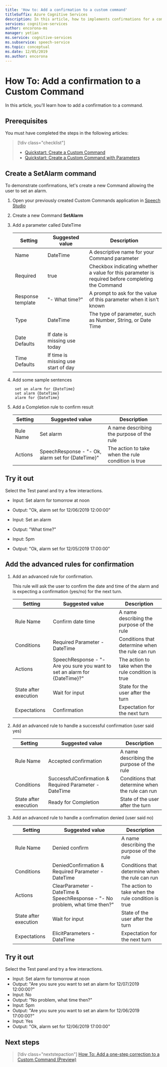 ```yaml
---
title: 'How to: Add a confirmation to a custom command'
titleSuffix: Azure Cognitive Services
description: In this article, how to implements confirmations for a command in Custom Commands.
services: cognitive-services
author: encorona-ms
manager: yetian
ms.service: cognitive-services
ms.subservice: speech-service
ms.topic: conceptual
ms.date: 12/05/2019
ms.author: encorona
---
```


# How To: Add a confirmation to a Custom Command

In this article, you'll learn how to add a confirmation to a command.

## Prerequisites

You must have completed the steps in the following articles:
> [!div class="checklist"]
> *  [Quickstart: Create a Custom Command](./quickstart-custom-speech-commands-create-new.md)
> * [Quickstart: Create a Custom Command with Parameters](./quickstart-custom-speech-commands-create-parameters.md)

## Create a SetAlarm command

To demonstrate confirmations, let's create a new Command allowing the user to set an alarm.

1. Open your previously created Custom Commands application in [Speech Studio](https://speech.microsoft.com/)
1. Create a new Command **SetAlarm**
1. Add a parameter called DateTime

   | Setting           | Suggested value                                          | Description                                                                                      |
   | ----------------- | ---------------------------------------------------------| ------------------------------------------------------------------------------------------------ |
   | Name              | DateTime                                                 | A descriptive name for your Command parameter                                                    |
   | Required          | true                                                     | Checkbox indicating whether a value for this parameter is required before completing the Command |
   | Response template | "- What time?"                                           | A prompt to ask for the value of this parameter when it isn't known                              |
   | Type              | DateTime                                                 | The type of parameter, such as Number, String, or Date Time                                      |
   | Date Defaults     | If date is missing use today                             |                                                                                                  |
   | Time Defaults     | If time is missing use start of day                      |                                                                                                  | 

1. Add some sample sentences
   
   ```
    set an alarm for {DateTime}
    set alarm {DateTime}
    alarm for {DateTime}
   ```

1. Add a Completion rule to confirm result

   | Setting    | Suggested value                                         | Description                                        |
   | ---------- | ------------------------------------------------------- | -------------------------------------------------- |
   | Rule Name  | Set alarm                                               | A name describing the purpose of the rule          |
   | Actions    | SpeechResponse - "- Ok, alarm set for {DateTime}"       | The action to take when the rule condition is true |

## Try it out

Select the Test panel and try a few interactions.

- Input: Set alarm for tomorrow at noon
- Output: "Ok, alarm set for 12/06/2019 12:00:00"

- Input: Set an alarm
- Output: "What time?"
- Input: 5pm
- Output: "Ok, alarm set for 12/05/2019 17:00:00"

## Add the advanced rules for confirmation

1. Add an advanced rule for confirmation. 

    This rule will ask the user to confirm the date and time of the alarm and is expecting a confirmation (yes/no) for the next turn.

   | Setting               | Suggested value                                                                  | Description                                        |
   | --------------------- | -------------------------------------------------------------------------------- | -------------------------------------------------- |
   | Rule Name             | Confirm date time                                                                | A name describing the purpose of the rule          |
   | Conditions            | Required Parameter - DateTime                                                    | Conditions that determine when the rule can run    |   
   | Actions               | SpeechResponse - "- Are you sure you want to set an alarm for {DateTime}?"       | The action to take when the rule condition is true |
   | State after execution | Wait for input                                                                   | State for the user after the turn                  |
   | Expectations          | Confirmation                                                                     | Expectation for the next turn                      |

1. Add an advanced rule to handle a successful confirmation (user said yes)

   | Setting               | Suggested value                                                                  | Description                                        |
   | --------------------- | -------------------------------------------------------------------------------- | -------------------------------------------------- |
   | Rule Name             | Accepted confirmation                                                            | A name describing the purpose of the rule          |
   | Conditions            | SuccessfulConfirmation & Required Parameter - DateTime                           | Conditions that determine when the rule can run    |   
   | State after execution | Ready for Completion                                                             | State of the user after the turn                   |

1. Add an advanced rule to handle a confirmation denied (user said no)

   | Setting               | Suggested value                                                                  | Description                                        |
   | --------------------- | -------------------------------------------------------------------------------- | -------------------------------------------------- |
   | Rule Name             | Denied confirm                                                                   | A name describing the purpose of the rule          |
   | Conditions            | DeniedConfirmation & Required Parameter - DateTime                               | Conditions that determine when the rule can run    |   
   | Actions               | ClearParameter - DateTime & SpeechResponse - "- No problem, what time then?"     | The action to take when the rule condition is true |
   | State after execution | Wait for input                                                                   | State of the user after the turn                   |
   | Expectations          | ElicitParameters - DateTime                                                      | Expectation for the next turn                      |

## Try it out

Select the Test panel and try a few interactions.

- Input: Set alarm for tomorrow at noon
- Output: "Are you sure you want to set an alarm for 12/07/2019 12:00:00?"
- Input: No
- Output: "No problem, what time then?"
- Input: 5pm
- Output: "Are you sure you want to set an alarm for 12/06/2019 17:00:00?"
- Input: Yes
- Output: "Ok, alarm set for 12/06/2019 17:00:00"

## Next steps

> [!div class="nextstepaction"]
> [How To: Add a one-step correction to a Custom Command (Preview)](./how-to-custom-speech-commands-one-step-correction.md)